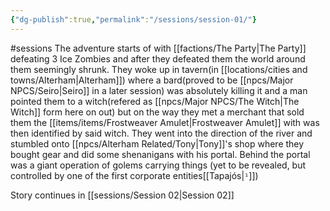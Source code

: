 ```yaml
---
{"dg-publish":true,"permalink":"/sessions/session-01/"}
---
```


#sessions
The adventure starts of with [[factions/The Party\|The Party]] defeating 3 Ice Zombies and after they defeated them the world around them seemingly shrunk.
They woke up in tavern(in [[locations/cities and towns/Alterham\|Alterham]]) where a bard(proved to be [[npcs/Major NPCS/Seiro\|Seiro]] in a later session) was absolutely killing it and a man pointed them to a witch(refered as [[npcs/Major NPCS/The Witch\|The Witch]] form here on out) but on the way they met a merchant that sold them the [[items/items/Frostweaver Amulet\|Frostweaver Amulet]] with was then identified by said witch.
They went into the direction of the river and stumbled onto [[npcs/Alterham Related/Tony\|Tony]]'s shop where they bought gear and did some shenanigans with his portal.
Behind the portal was a giant operation of golems carrying things (yet to be revealed, but controlled by one of the first corporate entities[[Tapajós|`¹`]])

Story continues in [[sessions/Session 02\|Session 02]]



